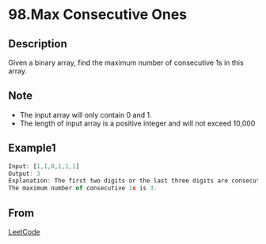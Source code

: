 # 98.Max Consecutive Ones

## Description

Given a binary array, find the maximum number of consecutive 1s in this array.

## Note

* The input array will only contain 0 and 1.
* The length of input array is a positive integer and will not exceed 10,000

## Example1

```javascript
Input: [1,1,0,1,1,1]
Output: 3
Explanation: The first two digits or the last three digits are consecutive 1s.
The maximum number of consecutive 1s is 3.
```

## From

[LeetCode](https://leetcode.com/problems/max-consecutive-ones)
